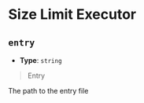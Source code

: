 
<!-- Generated by @storm-software/untyped -->
<!-- Do not edit this file directly -->

# Size Limit Executor

## `entry`
- **Type**: `string`

> Entry


The path to the entry file


